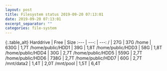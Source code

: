 ```yaml
---
layout: post
title: Filesystem status 2019-09-20 07:13:01
date: 2019-09-20 07:13:01
excerpt_separator: ""
categories: file-system
---
```

{:.table_alt}
Harddrive | Free | Size
:--- | ---: | ---:
/ | 27G | 37G
/home | 630G | 1,7T
/home/public/HDD1 | 39G | 1,8T
/home/public/HDD3 | 58G | 1,8T
/home/public/HDD4 | 30G | 2,7T
/home/public/HDD5 | 559G | 2,7T
/home/public/HDD6 | 738G | 2,7T
/home/public/HDD7 | 60G | 2,7T
/mnt/data2 | 1,4T | 2,0T
/mnt/pool | 1,5T | 6,4T

